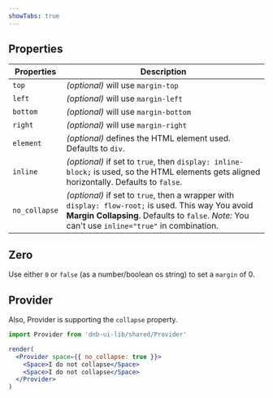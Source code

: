 ```yaml
---
showTabs: true
---
```


## Properties

| Properties    | Description                                                                                                                                                                                            |
| ------------- | ------------------------------------------------------------------------------------------------------------------------------------------------------------------------------------------------------ |
| `top`         | _(optional)_ will use `margin-top`                                                                                                                                                                     |
| `left`        | _(optional)_ will use `margin-left`                                                                                                                                                                    |
| `bottom`      | _(optional)_ will use `margin-bottom`                                                                                                                                                                  |
| `right`       | _(optional)_ will use `margin-right`                                                                                                                                                                   |
| `element`     | _(optional)_ defines the HTML element used. Defaults to `div`.                                                                                                                                         |
| `inline`      | _(optional)_ if set to `true`, then `display: inline-block;` is used, so the HTML elements gets aligned horizontally. Defaults to `false`.                                                             |
| `no_collapse` | _(optional)_ if set to `true`, then a wrapper with `display: flow-root;` is used. This way You avoid **Margin Collapsing**. Defaults to `false`. _Note:_ You can't use `inline="true"` in combination. |

## Zero

Use either `0` or `false` (as a number/boolean os string) to set a `margin` of 0.

## Provider

Also, Provider is supporting the `collapse` property.

```jsx
import Provider from 'dnb-ui-lib/shared/Provider'

render(
  <Provider space={{ no_collapse: true }}>
    <Space>I do not collapse</Space>
    <Space>I do not collapse</Space>
  </Provider>
)
```
